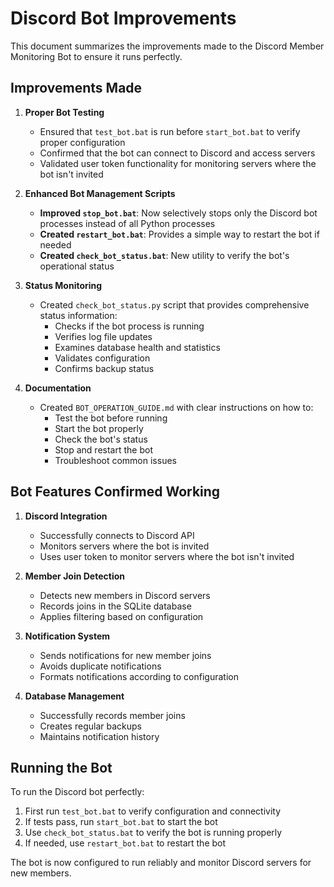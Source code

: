 # Discord Bot Improvements

This document summarizes the improvements made to the Discord Member Monitoring Bot to ensure it runs perfectly.

## Improvements Made

1. **Proper Bot Testing**
   - Ensured that `test_bot.bat` is run before `start_bot.bat` to verify proper configuration
   - Confirmed that the bot can connect to Discord and access servers
   - Validated user token functionality for monitoring servers where the bot isn't invited

2. **Enhanced Bot Management Scripts**
   - **Improved `stop_bot.bat`**: Now selectively stops only the Discord bot processes instead of all Python processes
   - **Created `restart_bot.bat`**: Provides a simple way to restart the bot if needed
   - **Created `check_bot_status.bat`**: New utility to verify the bot's operational status

3. **Status Monitoring**
   - Created `check_bot_status.py` script that provides comprehensive status information:
     - Checks if the bot process is running
     - Verifies log file updates
     - Examines database health and statistics
     - Validates configuration
     - Confirms backup status

4. **Documentation**
   - Created `BOT_OPERATION_GUIDE.md` with clear instructions on how to:
     - Test the bot before running
     - Start the bot properly
     - Check the bot's status
     - Stop and restart the bot
     - Troubleshoot common issues

## Bot Features Confirmed Working

1. **Discord Integration**
   - Successfully connects to Discord API
   - Monitors servers where the bot is invited
   - Uses user token to monitor servers where the bot isn't invited

2. **Member Join Detection**
   - Detects new members in Discord servers
   - Records joins in the SQLite database
   - Applies filtering based on configuration

3. **Notification System**
   - Sends notifications for new member joins
   - Avoids duplicate notifications
   - Formats notifications according to configuration

4. **Database Management**
   - Successfully records member joins
   - Creates regular backups
   - Maintains notification history

## Running the Bot

To run the Discord bot perfectly:

1. First run `test_bot.bat` to verify configuration and connectivity
2. If tests pass, run `start_bot.bat` to start the bot
3. Use `check_bot_status.bat` to verify the bot is running properly
4. If needed, use `restart_bot.bat` to restart the bot

The bot is now configured to run reliably and monitor Discord servers for new members. 